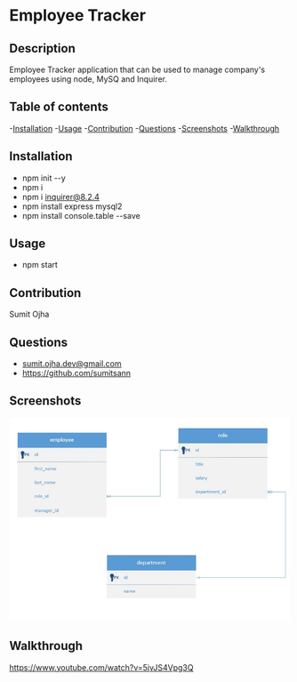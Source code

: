 # Employee Tracker

## Description

Employee Tracker application that can be used to manage company's employees using node, MySQ and Inquirer.

## Table of contents

-[Installation](#Installation) -[Usage](#Usage) -[Contribution](#Contribution) -[Questions](#Questions) -[Screenshots](#Screenshots) -[Walkthrough](#Walkthrough)

## Installation

- npm init --y
- npm i
- npm i inquirer@8.2.4
- npm install express mysql2
- npm install console.table --save

## Usage

- npm start

## Contribution

Sumit Ojha

## Questions

- sumit.ojha.dev@gmail.com
- https://github.com/sumitsann

## Screenshots

![](./assets/images/schema.jpg)

## Walkthrough
https://www.youtube.com/watch?v=5jvJS4Vpg3Q

